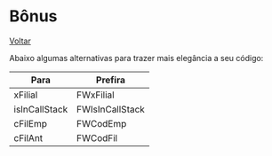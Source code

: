 # Bônus

[Voltar](../../README.md)

Abaixo algumas alternativas para trazer mais elegância a seu código:

| Para          | Prefira         |
| ------------- | --------------- |
| xFilial       | FWxFilial       |
| isInCallStack | FWIsInCallStack |
| cFilEmp       | FWCodEmp        |
| cFilAnt       | FWCodFil        |
